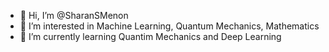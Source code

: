- 👋 Hi, I’m @SharanSMenon
- 👀 I’m interested in Machine Learning, Quantum Mechanics, Mathematics
- 🌱 I’m currently learning Quantim Mechanics and Deep Learning

<!---
SharanSMenon/SharanSMenon is a ✨ special ✨ repository because its `README.md` (this file) appears on your GitHub profile.
You can click the Preview link to take a look at your changes.
--->
